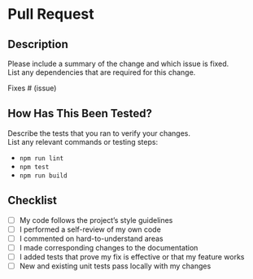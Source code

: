 # Pull Request

## Description
Please include a summary of the change and which issue is fixed.  
List any dependencies that are required for this change.

Fixes # (issue)

## How Has This Been Tested?
Describe the tests that you ran to verify your changes.  
List any relevant commands or testing steps:
- `npm run lint`
- `npm test`
- `npm run build`

## Checklist
- [ ] My code follows the project’s style guidelines
- [ ] I performed a self-review of my own code
- [ ] I commented on hard-to-understand areas
- [ ] I made corresponding changes to the documentation
- [ ] I added tests that prove my fix is effective or that my feature works
- [ ] New and existing unit tests pass locally with my changes

